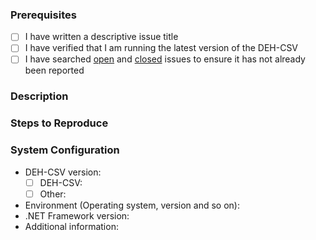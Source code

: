 ### Prerequisites

- [ ] I have written a descriptive issue title
- [ ] I have verified that I am running the latest version of the DEH-CSV
- [ ] I have searched [open](https://github.com/STARIONGROUP/DEH-CSV/issues) and [closed](https://github.com/STARIONGROUP/DEH-CSV/issues?q=is%3Aissue+is%3Aclosed) issues to ensure it has not already been reported

### Description
<!-- A description of the bug or feature -->

### Steps to Reproduce
<!-- List of steps, sample code, failing test or link to a project that reproduces the behavior -->

### System Configuration
<!-- Tell us about the environment where you are experiencing the bug -->

- DEH-CSV version:
  - [ ] DEH-CSV:         
  - [ ] Other:              
- Environment (Operating system, version and so on):
- .NET Framework version:
- Additional information:

<!-- Thanks for reporting the issue to DEH-CSV! -->